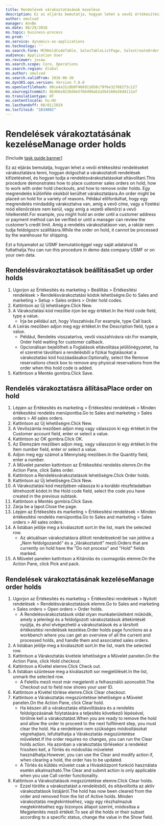 ```yaml
---
title: Rendelések várakoztatásának kezelése
description: Ez az eljárás bemutatja, hogyan lehet a vevői értékesítési rendeléseket várakoztatásra tenni, hogyan dolgozhat a várakoztatott rendelések kifizetésével, és hogyan tudja a rendelésvárakoztatásokat eltávolítani.
author: omulvad
manager: AnnBe
ms.date: 08/29/2018
ms.topic: business-process
ms.prod: ''
ms.service: dynamics-ax-applications
ms.technology: ''
ms.search.form: MCRHoldCodeTable, SalesTableListPage, SalesCreateOrder, SalesTable, MCRHoldCodeTrans
audience: Application User
ms.reviewer: josaw
ms.search.scope: Core, Operations
ms.search.region: Global
ms.author: omulvad
ms.search.validFrom: 2016-06-30
ms.dyn365.ops.version: Version 7.0.0
ms.openlocfilehash: 00ce4a31c0b0f466911658c79f6e32788273c127
ms.sourcegitcommit: 8b4b6a9226d4e5f66498ab2a5b4160e26dd112af
ms.translationtype: HT
ms.contentlocale: hu-HU
ms.lasthandoff: 08/01/2019
ms.locfileid: "1834002"
---
```

# <a name="manage-order-holds"></a><span data-ttu-id="9a2e7-103">Rendelések várakoztatásának kezelése</span><span class="sxs-lookup"><span data-stu-id="9a2e7-103">Manage order holds</span></span>

[!include [task guide banner](../../includes/task-guide-banner.md)]

<span data-ttu-id="9a2e7-104">Ez az eljárás bemutatja, hogyan lehet a vevői értékesítési rendeléseket várakoztatásra tenni, hogyan dolgozhat a várakoztatott rendelések kifizetésével, és hogyan tudja a rendelésvárakoztatásokat eltávolítani.</span><span class="sxs-lookup"><span data-stu-id="9a2e7-104">This procedure demonstrates how to place customer sales orders on hold, how to work with order hold checkouts, and how to remove order holds.</span></span> <span data-ttu-id="9a2e7-105">Egy megrendelés különféle okokból kerülhet várakoztatásra.</span><span class="sxs-lookup"><span data-stu-id="9a2e7-105">An order might be placed on hold for a variety of reasons.</span></span> <span data-ttu-id="9a2e7-106">Például előfordulhat, hogy egy megrendelés mindaddig várakoztatva van, amíg a vevő címe, vagy a fizetési mód ellenőrzésre nem kerül, vagy amíg a vezető ellenőrzi a vevő hitelkeretét.</span><span class="sxs-lookup"><span data-stu-id="9a2e7-106">For example, you might hold an order until a customer address or payment method can be verified or until a manager can review the customer’s credit limit.</span></span> <span data-ttu-id="9a2e7-107">Amíg a rendelés várakoztatáson van, a raktár nem tudja feldolgozni szállításra.</span><span class="sxs-lookup"><span data-stu-id="9a2e7-107">While the order on hold, it cannot be processed by the warehouse for shipping.</span></span> 

<span data-ttu-id="9a2e7-108">Ezt a folyamatot az USMF bemutatócéggel vagy saját adataival is futtathatja.</span><span class="sxs-lookup"><span data-stu-id="9a2e7-108">You can run this procedure in demo data company USMF or on your own data.</span></span>


## <a name="set-up-order-holds"></a><span data-ttu-id="9a2e7-109">Rendelésvárakoztatások beállítása</span><span class="sxs-lookup"><span data-stu-id="9a2e7-109">Set up order holds</span></span>
1. <span data-ttu-id="9a2e7-110">Ugorjon az Értékesítés és marketing > Beállítás > Értékesítési rendelések > Rendelésvárakoztatási kódok lehetőségre.</span><span class="sxs-lookup"><span data-stu-id="9a2e7-110">Go to Sales and marketing > Setup > Sales orders > Order hold codes.</span></span>
2. <span data-ttu-id="9a2e7-111">Kattintson az Új lehetőségre.</span><span class="sxs-lookup"><span data-stu-id="9a2e7-111">Click New.</span></span>
3. <span data-ttu-id="9a2e7-112">A Várakoztatási kód mezőbe írjon be egy értéket.</span><span class="sxs-lookup"><span data-stu-id="9a2e7-112">In the Hold code field, type a value.</span></span>
    * <span data-ttu-id="9a2e7-113">Írja be például azt, hogy Visszahívás.</span><span class="sxs-lookup"><span data-stu-id="9a2e7-113">For example, type Call back.</span></span>  
4. <span data-ttu-id="9a2e7-114">A Leírás mezőben adjon meg egy értéket.</span><span class="sxs-lookup"><span data-stu-id="9a2e7-114">In the Description field, type a value.</span></span>
    * <span data-ttu-id="9a2e7-115">Például, Rendelés visszatartva, vevői visszahívásra vár.</span><span class="sxs-lookup"><span data-stu-id="9a2e7-115">For example, Order held waiting for customer callback.</span></span>  
    * <span data-ttu-id="9a2e7-116">Opcionálisan bejelölheti a Foglalások eltávolítása jelölőnégyzetet, ha el szeretné távolítani a rendelésből a fizikai foglalásokat a várakoztatási kód hozzáadásakor.</span><span class="sxs-lookup"><span data-stu-id="9a2e7-116">Optionally, select the Remove reservations check box to remove any physical reservations from the order when this hold code is added.</span></span>  
5. <span data-ttu-id="9a2e7-117">Kattintson a Mentés gombra.</span><span class="sxs-lookup"><span data-stu-id="9a2e7-117">Click Save.</span></span>

## <a name="place-order-on-hold"></a><span data-ttu-id="9a2e7-118">Rendelés várakoztatásra állítása</span><span class="sxs-lookup"><span data-stu-id="9a2e7-118">Place order on hold</span></span>
1. <span data-ttu-id="9a2e7-119">Lépjen az Értékesítés és marketing > Értékesítési rendelések > Minden értékesítési rendelés menüpontba.</span><span class="sxs-lookup"><span data-stu-id="9a2e7-119">Go to Sales and marketing > Sales orders > All sales orders.</span></span>
2. <span data-ttu-id="9a2e7-120">Kattintson az Új lehetőségre.</span><span class="sxs-lookup"><span data-stu-id="9a2e7-120">Click New.</span></span>
3. <span data-ttu-id="9a2e7-121">A Vevőszámla mezőben adjon meg vagy válasszon ki egy értéket.</span><span class="sxs-lookup"><span data-stu-id="9a2e7-121">In the Customer account field, enter or select a value.</span></span>
4. <span data-ttu-id="9a2e7-122">Kattintson az OK gombra.</span><span class="sxs-lookup"><span data-stu-id="9a2e7-122">Click OK.</span></span>
5. <span data-ttu-id="9a2e7-123">Az Elemszám mezőben adjon meg, vagy válasszon ki egy értéket.</span><span class="sxs-lookup"><span data-stu-id="9a2e7-123">In the Item number field, enter or select a value.</span></span>
6. <span data-ttu-id="9a2e7-124">Adjon meg egy számot a Mennyiség mezőben.</span><span class="sxs-lookup"><span data-stu-id="9a2e7-124">In the Quantity field, enter a number.</span></span>
7. <span data-ttu-id="9a2e7-125">A Művelet panelen kattintson az Értékesítési rendelés elemre.</span><span class="sxs-lookup"><span data-stu-id="9a2e7-125">On the Action Pane, click Sales order.</span></span>
8. <span data-ttu-id="9a2e7-126">Kattintson a Rendelésvárakoztatások lehetőségre.</span><span class="sxs-lookup"><span data-stu-id="9a2e7-126">Click Order holds.</span></span>
9. <span data-ttu-id="9a2e7-127">Kattintson az Új lehetőségre.</span><span class="sxs-lookup"><span data-stu-id="9a2e7-127">Click New.</span></span>
10. <span data-ttu-id="9a2e7-128">A Várakoztatási kód mezőjében válassza ki a korábbi részfeladatban létrehozott kódot.</span><span class="sxs-lookup"><span data-stu-id="9a2e7-128">In the Hold code field, select the code you have created in the previous subtask.</span></span>
11. <span data-ttu-id="9a2e7-129">Kattintson a Mentés gombra.</span><span class="sxs-lookup"><span data-stu-id="9a2e7-129">Click Save.</span></span>
12. <span data-ttu-id="9a2e7-130">Zárja be a lapot.</span><span class="sxs-lookup"><span data-stu-id="9a2e7-130">Close the page.</span></span>
13. <span data-ttu-id="9a2e7-131">Lépjen az Értékesítés és marketing > Értékesítési rendelések > Minden értékesítési rendelés menüpontba.</span><span class="sxs-lookup"><span data-stu-id="9a2e7-131">Go to Sales and marketing > Sales orders > All sales orders.</span></span>
14. <span data-ttu-id="9a2e7-132">A listában jelölje meg a kiválasztott sort.</span><span class="sxs-lookup"><span data-stu-id="9a2e7-132">In the list, mark the selected row.</span></span>
    * <span data-ttu-id="9a2e7-133">Az aktuálisan várakoztatásra állított rendeléseknél be van jelölve a „Nem feldolgozandó” és a „Várakoztatott” mező.</span><span class="sxs-lookup"><span data-stu-id="9a2e7-133">Orders that are currently on hold have the "Do not process" and "Hold" fields marked.</span></span>    
15. <span data-ttu-id="9a2e7-134">A Művelet panelen kattintson a Kitárolás és csomagolás elemre.</span><span class="sxs-lookup"><span data-stu-id="9a2e7-134">On the Action Pane, click Pick and pack.</span></span>

## <a name="manage-order-holds"></a><span data-ttu-id="9a2e7-135">Rendelések várakoztatásának kezelése</span><span class="sxs-lookup"><span data-stu-id="9a2e7-135">Manage order holds</span></span>
1. <span data-ttu-id="9a2e7-136">Ugorjon az Értékesítés és marketing > Értékesítési rendelések > Nyitott rendelések > Rendelésvárakoztatások elemre.</span><span class="sxs-lookup"><span data-stu-id="9a2e7-136">Go to Sales and marketing > Sales orders > Open orders > Order holds.</span></span>
    * <span data-ttu-id="9a2e7-137">A Rendelésvárakoztatások oldal olyan munkaterületként működik, amely a jelenlegi és a feldolgozott várakoztatások áttekintését nyújtja, és ahol elvégezhető a várakoztatások és a társított értékesítési rendelések kezelése.</span><span class="sxs-lookup"><span data-stu-id="9a2e7-137">Order holds page functions as a workbench where you can get an overview of all the current and processed holds, and handle them and associated sales orders.</span></span>      
2. <span data-ttu-id="9a2e7-138">A listában jelölje meg a kiválasztott sort.</span><span class="sxs-lookup"><span data-stu-id="9a2e7-138">In the list, mark the selected row.</span></span>
3. <span data-ttu-id="9a2e7-139">Kattintson a Várakoztatás kivétele lehetőségre a Művelet panelen.</span><span class="sxs-lookup"><span data-stu-id="9a2e7-139">On the Action Pane, click Hold checkout.</span></span>
4. <span data-ttu-id="9a2e7-140">Kattintson a Kivétel elemre.</span><span class="sxs-lookup"><span data-stu-id="9a2e7-140">Click Check out.</span></span>
5. <span data-ttu-id="9a2e7-141">A listában szüntesse meg a kiválasztott sor megjelölését.</span><span class="sxs-lookup"><span data-stu-id="9a2e7-141">In the list, unmark the selected row.</span></span>
    * <span data-ttu-id="9a2e7-142">A Felelős mező most már megjeleníti a felhasználói azonosítót.</span><span class="sxs-lookup"><span data-stu-id="9a2e7-142">The Checkout out to field now shows your user ID.</span></span>   
6. <span data-ttu-id="9a2e7-143">Kattintson a Kivétel törlése elemre.</span><span class="sxs-lookup"><span data-stu-id="9a2e7-143">Click Clear checkout.</span></span>
7. <span data-ttu-id="9a2e7-144">Kattintson a Várakoztatás megszüntetése lehetőségre a Művelet panelen.</span><span class="sxs-lookup"><span data-stu-id="9a2e7-144">On the Action Pane, click Clear hold.</span></span>
    * <span data-ttu-id="9a2e7-145">Ha készen áll a várakoztatás eltávolítására és a rendelés feldolgozásának folytatására a teljesítés következő lépésével, törölnie kell a várakoztatást.</span><span class="sxs-lookup"><span data-stu-id="9a2e7-145">When you are ready to remove the hold and allow the order to proceed to the next fulfilment step, you must clear the hold.</span></span> <span data-ttu-id="9a2e7-146">Ha a rendelésen nem szükséges módosításokat végrehajtani, lefuttathatja a Várakoztatás megszüntetése műveletet.</span><span class="sxs-lookup"><span data-stu-id="9a2e7-146">If the order requires no changes, you can run the Clear holds action.</span></span> <span data-ttu-id="9a2e7-147">Ha azonban a várakoztatás törlésekor a rendelést frissíteni kell, a Törlés és módosítás műveletet használhatja.</span><span class="sxs-lookup"><span data-stu-id="9a2e7-147">However, you can use the Clear and modify action if, when clearing a hold, the order has to be updated.</span></span>      
    * <span data-ttu-id="9a2e7-148">A Törlés és küldés művelet csak a Hívásközpont funkció használata esetén alkalmazható.</span><span class="sxs-lookup"><span data-stu-id="9a2e7-148">The Clear and submit action is only applicable when you use Call center functionality.</span></span>  
8. <span data-ttu-id="9a2e7-149">Kattintson a Várakoztatások megszüntetése elemre.</span><span class="sxs-lookup"><span data-stu-id="9a2e7-149">Click Clear holds.</span></span>
    * <span data-ttu-id="9a2e7-150">Ezzel törölte a várakoztatást a rendelésből, és eltávolította az aktív várakoztatások listájáról.</span><span class="sxs-lookup"><span data-stu-id="9a2e7-150">The hold has now been cleared from the order and removed from the list of Active holds.</span></span> <span data-ttu-id="9a2e7-151">Minden várakoztatás megtekintéséhez, vagy egy részhalmazuk megtekintéséhez egy bizonyos állapot szerint, módosítsa a Megjelenítés mező értékét.</span><span class="sxs-lookup"><span data-stu-id="9a2e7-151">To see all the holds or their subset according to a specific status, change the value in the Show field.</span></span>     

